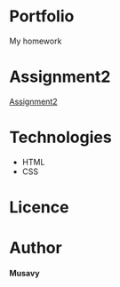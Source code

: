 # Portfolio

My homework

# Assignment2

[Assignment2](https://musavy.github.io/Assignment2/)

# Technologies

- HTML
- CSS

# Licence

# Author

#### Musavy